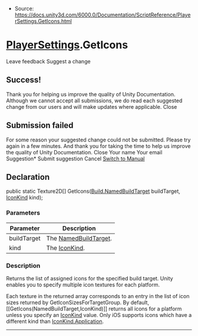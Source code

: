 * Source: https://docs.unity3d.com/6000.0/Documentation/ScriptReference/PlayerSettings.GetIcons.html

#  [PlayerSettings](https://docs.unity3d.com/6000.0/Documentation/ScriptReference/PlayerSettings.html).GetIcons
Leave feedback
Suggest a change
## Success!
Thank you for helping us improve the quality of Unity Documentation. Although we cannot accept all submissions, we do read each suggested change from our users and will make updates where applicable.
Close
## Submission failed
For some reason your suggested change could not be submitted. Please <a>try again</a> in a few minutes. And thank you for taking the time to help us improve the quality of Unity Documentation.
Close
Your name Your email Suggestion* Submit suggestion
Cancel
[Switch to Manual](https://docs.unity3d.com/6000.0/Documentation/Manual/class-PlayerSettings.html "Go to PlayerSettings Component in the Manual")
## Declaration
public static Texture2D[] GetIcons([Build.NamedBuildTarget](https://docs.unity3d.com/6000.0/Documentation/ScriptReference/Build.NamedBuildTarget.html) buildTarget, [IconKind](https://docs.unity3d.com/6000.0/Documentation/ScriptReference/IconKind.html) kind); 
### Parameters
Parameter | Description  
---|---  
buildTarget | The [NamedBuildTarget](https://docs.unity3d.com/6000.0/Documentation/ScriptReference/Build.NamedBuildTarget.html).  
kind | The [IconKind](https://docs.unity3d.com/6000.0/Documentation/ScriptReference/IconKind.html).  
### Description
Returns the list of assigned icons for the specified build target.
Unity enables you to specify multiple icon textures for each platform.  
  
Each texture in the returned array corresponds to an entry in the list of icon sizes returned by GetIconSizesForTargetGroup. By default, [[GetIcons(NamedBuildTarget,IconKind)]] returns all icons for a platform unless you specify an [IconKind](https://docs.unity3d.com/6000.0/Documentation/ScriptReference/IconKind.html) value. Only iOS supports icons which have a different kind than [IconKind.Application](https://docs.unity3d.com/6000.0/Documentation/ScriptReference/IconKind.Application.html).
* * *
